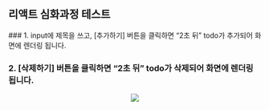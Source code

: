 <h2>리액트 심화과정 테스트</h2> 
### 1. input에 제목을 쓰고, [추가하기] 버튼을 클릭하면 “2초 뒤” todo가 추가되어 화면에 렌더링 됩니다.

### 2. [삭제하기] 버튼을 클릭하면 “2초 뒤” todo가 삭제되어 화면에 렌더링 됩니다.
<p align="center">
  <img src="https://user-images.githubusercontent.com/52305780/236103081-6d9e03a2-6a3e-488a-b3a9-754a11ab74da.gif">
</p>
